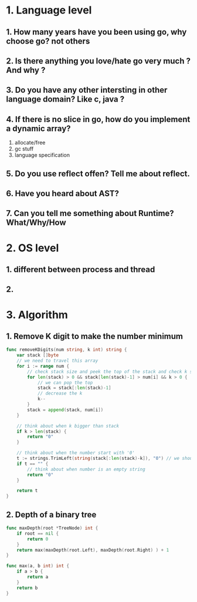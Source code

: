 # 1. Language level
## 1. How many years have you been using go, why choose go? not others

## 2. Is there anything you love/hate go very much ? And why ?

## 3. Do you have any other intersting in other language domain? Like c, java ?

## 4. If there is no slice in go, how do you implement a dynamic array?

1. allocate/free
2. gc stuff
3. language specification

## 5. Do you use reflect offen? Tell me about reflect.

## 6. Have you heard about AST?

## 7. Can you tell me something about Runtime? What/Why/How




# 2. OS level
## 1. different between process and thread
## 2.

# 3. Algorithm
## 1. Remove K digit to make the number minimum
```go
func removeKDigits(num string, k int) string {
	var stack []byte
    // we need to travel this array
	for i := range num {
        // check stack size and peek the top of the stack and check k size
		for len(stack) > 0 && stack[len(stack)-1] > num[i] && k > 0 {
            // we can pop the top
			stack = stack[:len(stack)-1]
            // decrease the k
			k--
		}
		stack = append(stack, num[i])
	}

    // think about when k bigger than stack
	if k > len(stack) {
		return "0"
	}

    // think about when the number start with '0'
	t := strings.TrimLeft(string(stack[:len(stack)-k]), "0") // we should remove addititon digit
	if t == "" {
        // think about when number is an empty string
		return "0"
	}

	return t
}
```

## 2. Depth of a binary tree
```go
func maxDepth(root *TreeNode) int {
    if root == nil {
        return 0
    }
    return max(maxDepth(root.Left), maxDepth(root.Right) ) + 1
}

func max(a, b int) int {
    if a > b {
        return a
    }
    return b
}
```
